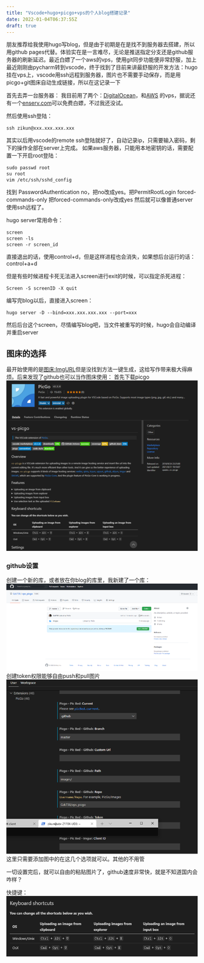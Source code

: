```yaml
---
title: "Vscode+hugo+picgo+vps的个人blog搭建记录"
date: 2022-01-04T06:37:55Z
draft: true
---
```

朋友推荐给我使用hugo写blog，但是由于初期是在是找不到服务器去搭建，所以用github pages代替。体验实在是一言难尽，无论是推送指定分支还是github服务器的刷新延迟。最近白嫖了一个aws的vps，使用git同步功能便非常舒服，加上最近刚刚由pycharm转到vscode，终于找到了目前来讲最舒服的开发方法：hugo挂在vps上，vscode用ssh远程到服务器，图片也不需要手动保存，而是用picgo+git图床自动生成链接，所以在这记录一下

首先去弄一台服务器：
我目前用了两个：[DigitalOcean](https://www.digitalocean.com)，和[AWS](https://aws.amazon.com/cn/free/?trk=ps_a134p000003yHYmAAM&trkCampaign=acq_paid_search_brand&sc_channel=PS&sc_campaign=acquisition_KR&sc_publisher=Google&sc_category=Core-Main&sc_country=KR&sc_geo=APAC&sc_outcome=acq&sc_detail=aws&sc_content=Brand_Core_aws_e&sc_segment=444218215904&sc_medium=ACQ-P%7CPS-GO%7CBrand%7CDesktop%7CSU%7CCore-Main%7CCore%7CKR%7CEN%7CText&s_kwcid=AL!4422!3!444218215904!e!!g!!aws&ef_id=CjwKCAiA5t-OBhByEiwAhR-hm31lyXVVI5StyVLBjqvwYTfq7nU-JlkPhTYWG2aQ2fgUDTjT9ZNWZBoCcCgQAvD_BwE:G:s&s_kwcid=AL!4422!3!444218215904!e!!g!!aws&all-free-tier.sort-by=item.additionalFields.SortRank&all-free-tier.sort-order=asc&awsf.Free%20Tier%20Types=*all&awsf.Free%20Tier%20Categories=*all)
的vps，据说还有一个[enserv.com](enserv.com)可以免费白嫖，不过我还没试。

然后使用ssh登陆：
```
ssh zikun@xxx.xxx.xxx.xxx
```
其实以后用vscode的remote ssh登陆就好了，自动记录ip，只需要输入密码，剩下的操作全部在server上完成。
如果aws服务器，只能用本地密钥的话，需要配置一下开启root登陆：
```
sudo passwd root
su root
vim /etc/ssh/sshd_config
```
找到 PasswordAuthentication no，把no改成yes。把PermitRootLogin forced-commands-only 把forced-commands-only改成yes
然后就可以像普通server使用ssh远程了。

hugo server常用命令：
```
screen 
screen -ls
screen -r screen_id
```
直接退出的话，使用control+d，但是这样进程也会消失，如果想后台运行的话：control+a+d

但是有些时候进程卡死无法进入screen进行exit的时候，可以指定杀死进程：
```
Screen -S screenID -X quit
```

编写完blog以后，直接进入screen：
```
hugo server -D --bind=xxx.xxx.xxx.xxx --port=xxx
```
然后后台这个screen，尽情编写blog吧，当文件被重写的时候，hugo会自动编译并重启server

## 图床的选择
最开始使用的是[图床:ImgURL](https://imgurl.org/)但是没找到方法一键生成，这给写作带来极大得麻烦。后来发现了github也可以当作图床使用：
首先下载picgo
![20220111153546](https://raw.githubusercontent.com/Gzk738/vps_picgo/master/images/20220111153546.png)

### github设置
创建一个新的库，或者放在你blog的库里，我新建了一个库：
![20220111154049](https://raw.githubusercontent.com/Gzk738/vps_picgo/master/images/20220111154049.png)
创建token权限能够自由push和pull图片
![20220111154319](https://raw.githubusercontent.com/Gzk738/vps_picgo/master/images/20220111154319.png)
这里只需要添加图中的在这几个选项就可以。其他的不用管

一切设置完后，就可以自由的粘贴图片了，github速度非常快，就是不知道国内会咋样？

快捷键：
![20220111154449](https://raw.githubusercontent.com/Gzk738/vps_picgo/master/images/20220111154449.png)